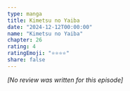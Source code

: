 ```yaml
---
type: manga
title: Kimetsu no Yaiba
date: "2024-12-12T00:00:00"
name: "Kimetsu no Yaiba"
chapter: 26
rating: 4
ratingEmoji: "⭐️⭐️⭐️⭐️"
share: false
---
```


_[No review was written for this episode]_